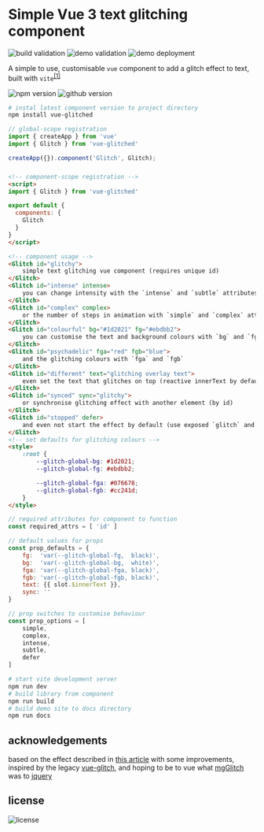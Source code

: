 # Simple Vue 3 text glitching component


![build validation](https://github.com/lewardo/vue-glitched/actions/workflows/build-validation.yml/badge.svg)
![demo validation](https://github.com/lewardo/vue-glitched/actions/workflows/demo-validation.yml/badge.svg)
![demo deployment](https://github.com/lewardo/vue-glitched/actions/workflows/pages/pages-build-deployment/badge.svg)


A simple to use, customisable `vue` component to add a glitch effect to text, built with `vite`<sup>[\[1\]](https://t.ly/Ltdz)</sup>

![npm version](https://img.shields.io/npm/v/vue-glitched?style=plastic)
![github version](https://img.shields.io/npm/v/vue-glitched/latest?label=github&registry_uri=https%3A%2F%2Fnpm.pkg.github.com&style=plastic)

```bash
# instal latest component version to project directory
npm install vue-glitched
```
```js
// global-scope registration
import { createApp } from 'vue'
import { Glitch } from 'vue-glitched'

createApp({}).component('Glitch', Glitch);  
```

### 
```html
<!-- component-scope registration -->
<script>
import { Glitch } from 'vue-glitched'

export default {
  components: {
    Glitch
  }
}
</script>
``` 
```html
<!-- component usage -->
<Glitch id="glitchy">
    simple text glitching vue component (requires unique id)
</Glitch>
<Glitch id="intense" intense>
    you can change intensity with the `intense` and `subtle` attributes
</Glitch>
<Glitch id="complex" complex>
    or the number of steps in animation with `simple` and `complex` attributes
</Glitch>
<Glitch id="colourful" bg="#1d2021" fg="#ebdbb2">
    you can customise the text and background colours with `bg` and `fg`
</Glitch>
<Glitch id="psychadelic" fga="red" fgb="blue">
    and the glitching colours with `fga` and `fgb`
</Glitch>
<Glitch id="different" text="glitching overlay text">
    even set the text that glitches on top (reactive innerText by default)
</Glitch>
<Glitch id="synced" sync="glitchy">
    or synchronise glitching effect with another element (by id)
</Glitch>
<Glitch id="stopped" defer>
    and even not start the effect by default (use exposed `glitch` and `noglitch` methods to control effect)
</Glitch>
<!-- set defaults for glitching colours -->
<style>
    :root {
        --glitch-global-bg: #1d2021;
        --glitch-global-fg: #ebdbb2;

        --glitch-global-fga: #076678;
        --glitch-global-fgb: #cc241d;
    }
</style>
```
```js
// required attributes for component to function
const required_attrs = [ 'id' ]

// default values for props
const prop_defaults = {
    fg:  'var(--glitch-global-fg,  black)',
    bg:  'var(--glitch-global-bg,  white)',
    fga: 'var(--glitch-global-fga, black)',
    fgb: 'var(--glitch-global-fgb, black)',
    text: {{ slot.$innerText }},
    sync: ''
}

// prop switches to customise behaviour
const prop_options = [
    simple,
    complex,
    intense,
    subtle,
    defer
]
```
```bash
# start vite development server
npm run dev
# build library from component
npm run build
# build demo site to docs directory
npm run docs
```

## acknowledgements
based on the effect described in [this article](https://css-tricks.com/glitch-effect-text-images-svg/) with some improvements, inspired by the legacy [vue-glitch](https://github.com/ianaya89/vue-glitch), and hoping to be to vue what [mgGlitch](https://github.com/hmongouachon/mgGlitch) was to [jquery](https://jquery.com)

## license
![license](https://img.shields.io/npm/l/vue-glitched?style=plastic)